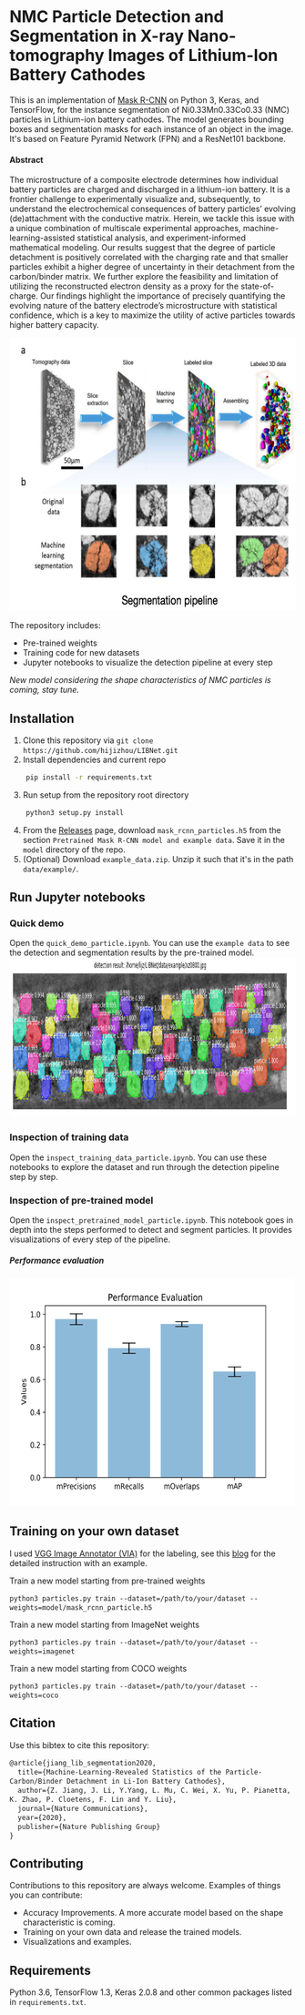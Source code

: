 # NMC Particle Detection and Segmentation in X-ray Nano-tomography Images of Lithium-Ion Battery Cathodes

This is an implementation of [Mask R-CNN](https://arxiv.org/abs/1703.06870) on Python 3, Keras, and TensorFlow, for the instance segmentation of Ni0.33Mn0.33Co0.33 (NMC) particles in Lithium-ion battery cathodes. The model generates bounding boxes and segmentation masks for each instance of an object in the image. It's based on Feature Pyramid Network (FPN) and a ResNet101 backbone.

#### Abstract
The microstructure of a composite electrode determines how individual battery particles are charged and discharged in a lithium-ion battery. It is a frontier challenge to experimentally visualize and, subsequently, to understand the electrochemical consequences of battery particles’ evolving (de)attachment with the conductive matrix. Herein, we tackle this issue with a unique combination of multiscale experimental approaches, machine-learning-assisted statistical analysis, and experiment-informed mathematical modeling. Our results suggest that the degree of particle detachment is positively correlated with the charging rate and that smaller particles exhibit a higher degree of uncertainty in their detachment from the carbon/binder matrix. We further explore the feasibility and limitation of utilizing the reconstructed electron density as a proxy for the state-of-charge. Our findings highlight the importance of precisely quantifying the evolving nature of the battery electrode’s microstructure with statistical confidence, which is a key to maximize the utility of active particles towards higher battery capacity.

<img src="assets/seg_pipeline.png" alt="Instance Segmentation Sample" width="600" height="480">

The repository includes:
* Pre-trained weights
* Training code for new datasets
* Jupyter notebooks to visualize the detection pipeline at every step

*New model considering the shape characteristics of NMC particles is coming, stay tune.*

## Installation
1. Clone this repository via `git clone https://github.com/hijizhou/LIBNet.git`
2. Install dependencies and current repo
```bash
    pip install -r requirements.txt
```
3. Run setup from the repository root directory
```bash
    python3 setup.py install
```
4. From the [Releases](https://github.com/hijizhou/LIBNet/releases) page, download `mask_rcnn_particles.h5` from the section `Pretrained Mask R-CNN model and example data`. Save it in the `model` directory of the repo.
5. (Optional) Download `example_data.zip`. Unzip it such that it's in the path `data/example/`.

## Run Jupyter notebooks
### Quick demo
Open the `quick_demo_particle.ipynb`. You can use the `example data` to see the detection and segmentation results by the pre-trained model.
<img src="assets/demo_detection.png" alt="Example detection" width="1200" height="280">

### Inspection of training data
Open the `inspect_training_data_particle.ipynb`. You can use these notebooks to explore the dataset and run through the detection pipeline step by step.

### Inspection of pre-trained model
Open the `inspect_pretrained_model_particle.ipynb`.  This notebook goes in depth into the steps performed to detect and segment particles. It provides visualizations of every step of the pipeline.

##### Performance evaluation
<img src="assets/performance_mask_rcnn.png" alt="Performance Evaluation" width="500" height="400">


## Training on your own dataset

I used [VGG Image Annotator (VIA)](http://www.robots.ox.ac.uk/~vgg/software/via/) for the labeling, see this [blog](https://engineering.matterport.com/splash-of-color-instance-segmentation-with-mask-r-cnn-and-tensorflow-7c761e238b46) for the detailed instruction with an example.

Train a new model starting from pre-trained weights
```
python3 particles.py train --dataset=/path/to/your/dataset --weights=model/mask_rcnn_particle.h5
```

Train a new model starting from ImageNet weights
```
python3 particles.py train --dataset=/path/to/your/dataset --weights=imagenet
```

Train a new model starting from COCO weights
```
python3 particles.py train --dataset=/path/to/your/dataset --weights=coco
```

## Citation
Use this bibtex to cite this repository:
```
@article{jiang_lib_segmentation2020,
  title={Machine-Learning-Revealed Statistics of the Particle-Carbon/Binder Detachment in Li-Ion Battery Cathodes},
  author={Z. Jiang, J. Li, Y.Yang, L. Mu, C. Wei, X. Yu, P. Pianetta, K. Zhao, P. Cloetens, F. Lin and Y. Liu},
  journal={Nature Communications},
  year={2020},
  publisher={Nature Publishing Group}
}
```

## Contributing
Contributions to this repository are always welcome. Examples of things you can contribute:
* Accuracy Improvements. A more accurate model based on the shape characteristic is coming.
* Training on your own data and release the trained models.
* Visualizations and examples.

## Requirements
Python 3.6, TensorFlow 1.3, Keras 2.0.8 and other common packages listed in `requirements.txt`.
